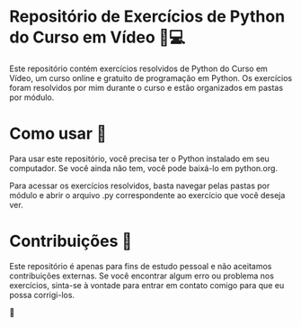﻿# Repositório de Exercícios de Python do Curso em Vídeo 🐍💻
Este repositório contém exercícios resolvidos de Python do Curso em Vídeo, um curso online e gratuito de programação em Python. Os exercícios foram resolvidos por mim durante o curso e estão organizados em pastas por módulo.

<h1>Como usar 🤔</h1>
Para usar este repositório, você precisa ter o Python instalado em seu computador. Se você ainda não tem, você pode baixá-lo em python.org.

Para acessar os exercícios resolvidos, basta navegar pelas pastas por módulo e abrir o arquivo .py correspondente ao exercício que você deseja ver.

<h1>Contribuições 👥</h1>
Este repositório é apenas para fins de estudo pessoal e não aceitamos contribuições externas. Se você encontrar algum erro ou problema nos exercícios, sinta-se à vontade para entrar em contato comigo para que eu possa corrigi-los.

🤝
